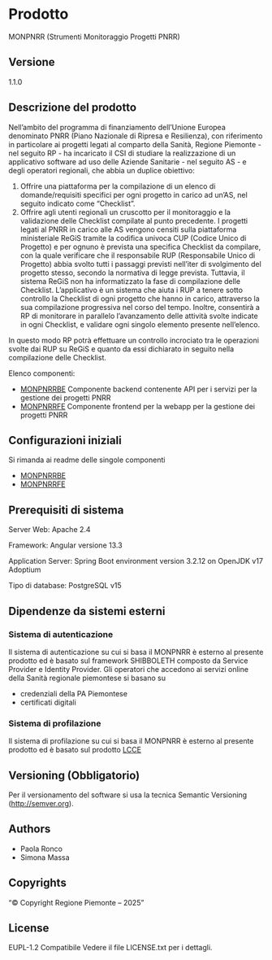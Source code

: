 # Prodotto

MONPNRR (Strumenti Monitoraggio Progetti PNRR)

## Versione

1.1.0

## Descrizione del prodotto

Nell’ambito del programma di finanziamento dell’Unione Europea denominato PNRR (Piano Nazionale di Ripresa e Resilienza), con riferimento in particolare ai progetti legati al comparto della Sanità, Regione Piemonte - nel seguito RP - ha incaricato il CSI di studiare la realizzazione di un applicativo software ad uso delle Aziende Sanitarie - nel seguito AS - e degli operatori regionali, che abbia un duplice obiettivo:

1.	Offrire una piattaforma per la compilazione di un elenco di domande/requisiti specifici per ogni progetto in carico ad un’AS, nel seguito indicato come “Checklist”.
2.	Offrire agli utenti regionali un cruscotto per il monitoraggio e la validazione delle Checklist compilate al punto precedente.
I progetti legati al PNRR in carico alle AS vengono censiti sulla piattaforma ministeriale ReGiS tramite la codifica univoca CUP (Codice Unico di Progetto) e per ognuno è prevista una specifica Checklist da compilare, con la quale verificare che il responsabile RUP (Responsabile Unico di Progetto) abbia svolto tutti i passaggi previsti nell’iter di svolgimento del progetto stesso, secondo la normativa di legge prevista. Tuttavia, il sistema ReGiS non ha informatizzato la fase di compilazione delle Checklist.
L’applicativo è un sistema che aiuta i RUP a tenere sotto controllo la Checklist di ogni progetto che hanno in carico, attraverso la sua compilazione progressiva nel corso del tempo. Inoltre, consentirà a RP di monitorare in parallelo l’avanzamento delle attività svolte indicate in ogni Checklist, e validare ogni singolo elemento presente nell’elenco.

In questo modo RP potrà effettuare un controllo incrociato tra le operazioni svolte dai RUP su ReGiS e quanto da essi dichiarato in seguito nella compilazione delle Checklist.

Elenco componenti:

* [MONPNRRBE](monpnrrbe) Componente backend contenente API per i servizi per la gestione dei progetti PNRR
* [MONPNRRFE](monpnrrfe) Componente frontend per la webapp per la gestione dei progetti PNRR

## Configurazioni iniziali

Si rimanda ai readme delle singole componenti

* [MONPNRRBE](monpnrrbe/README.md)
* [MONPNRRFE](monpnrrfe/README.md)

## Prerequisiti di sistema

Server Web:
Apache 2.4

Framework: 
Angular versione 13.3

Application Server:
Spring Boot environment version 3.2.12
on OpenJDK v17 Adoptium

Tipo di database:
PostgreSQL v15

## Dipendenze da sistemi esterni

### Sistema di autenticazione

Il sistema di autenticazione su cui si basa il MONPNRR è esterno al presente prodotto ed è basato sul framework SHIBBOLETH composto da Service Provider e Identity Provider. 
Gli operatori che accedono ai servizi online della Sanità regionale piemontese si basano su 
- credenziali della PA Piemontese
- certificati digitali

### Sistema di profilazione 

Il sistema di profilazione su cui si basa il MONPNRR è esterno al presente prodotto ed è basato sul prodotto [LCCE](https://github.com/regione-piemonte/lcce)

## Versioning (Obbligatorio)

Per il versionamento del software si usa la tecnica Semantic Versioning (http://semver.org).

## Authors

* Paola Ronco
* Simona Massa

## Copyrights

“© Copyright Regione Piemonte – 2025”

## License

EUPL-1.2 Compatibile
Vedere il file LICENSE.txt per i dettagli.
